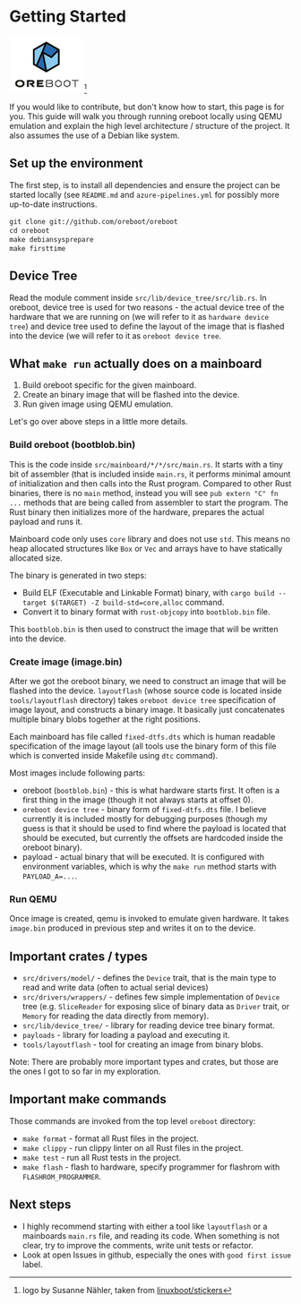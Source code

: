 # Getting Started

<img alt="oreboot logo" src="img/logo-full.png" height="100px" />[^1]

If you would like to contribute, but don't know how to start, this page is for
you. This guide will walk you through running oreboot locally using QEMU
emulation and explain the high level architecture / structure of the project.
It also assumes the use of a Debian like system.

## Set up the environment

The first step, is to install all dependencies and ensure the project can be
started locally (see `README.md` and `azure-pipelines.yml` for possibly more
up-to-date instructions.

```shell
git clone git://github.com/oreboot/oreboot
cd oreboot
make debiansysprepare
make firsttime
```

## Device Tree

Read the module comment inside `src/lib/device_tree/src/lib.rs`. In oreboot,
device tree is used for two reasons - the actual device tree of the hardware
that we are running on (we will refer to it as `hardware device tree`) and
device tree used to define the layout of the image that is flashed into the device
(we will refer to it as `oreboot device tree`.

## What `make run` actually does on a mainboard

1. Build oreboot specific for the given mainboard.
2. Create an binary image that will be flashed into the device.
3. Run given image using QEMU emulation.

Let's go over above steps in a little more details.

### Build oreboot (bootblob.bin)

This is the code inside `src/mainboard/*/*/src/main.rs`. It starts with a tiny
bit of assembler (that is included inside `main.rs`, it performs minimal
amount of initialization and then calls into the Rust program. Compared to
other Rust binaries, there is no `main` method, instead you will see `pub extern "C" fn ...` methods that are being called from assembler to start the
program. The Rust binary then initializes more of the hardware, prepares the
actual payload and runs it.

Mainboard code only uses `core` library and does not use `std`. This means no
heap allocated structures like `Box` or `Vec` and arrays have to have
statically allocated size.

The binary is generated in two steps:

- Build ELF (Executable and Linkable Format) binary, with
  `cargo build --target $(TARGET) -Z build-std=core,alloc` command.
- Convert it to binary format with `rust-objcopy` into `bootblob.bin` file.

This `bootblob.bin` is then used to construct the image that will be written
into the device.

### Create image (image.bin)

After we got the oreboot binary, we need to construct an image that will be
flashed into the device. `layoutflash` (whose source code is located inside
`tools/layoutflash` directory) takes `oreboot device tree` specification of
image layout, and constructs a binary image. It basically just concatenates
multiple binary blobs together at the right positions.

Each mainboard has file called `fixed-dtfs.dts` which is human readable
specification of the image layout (all tools use the binary form of this file
which is converted inside Makefile using `dtc` command).

Most images include following parts:

- oreboot (`bootblob.bin`) - this is what hardware starts first. It often is a
  first thing in the image (though it not always starts at offset 0).
- `oreboot device tree` - binary form of `fixed-dtfs.dts` file. I believe
  currently it is included mostly for debugging purposes (though my guess is
  that it should be used to find where the payload is located that should be
  executed, but currently the offsets are hardcoded inside the oreboot binary).
- payload - actual binary that will be executed. It is configured with
  environment variables, which is why the `make run` method starts with
  `PAYLOAD_A=...`.

### Run QEMU

Once image is created, qemu is invoked to emulate given hardware. It takes
`image.bin` produced in previous step and writes it on to the device.

## Important crates / types

- `src/drivers/model/` - defines the `Device` trait, that is the main
  type to read and write data (often to actual serial devices)
- `src/drivers/wrappers/` - defines few simple implementation of
  `Device` tree (e.g. `SliceReader` for exposing slice of binary data as
  `Driver` trait, or `Memory` for reading the data directly from memory).
- `src/lib/device_tree/` - library for reading device tree binary format.
- `payloads` - library for loading a payload and executing it.
- `tools/layoutflash` - tool for creating an image from binary blobs.

Note: There are probably more important types and crates, but those are the
ones I got to so far in my exploration.

## Important make commands

Those commands are invoked from the top level `oreboot` directory:

- `make format` - format all Rust files in the project.
- `make clippy` - run clippy linter on all Rust files in the project.
- `make test` - run all Rust tests in the project.
- `make flash` - flash to hardware, specify programmer for flashrom with
  `FLASHROM_PROGRAMMER`.

## Next steps

- I highly recommend starting with either a tool like `layoutflash` or a
  mainboards `main.rs` file, and reading its code. When something is not clear,
  try to improve the comments, write unit tests or refactor.
- Look at open Issues in github, especially the ones with `good first issue`
  label.

[^1]: logo by Susanne Nähler, taken from [linuxboot/stickers](https://github.com/linuxboot/stickers#oreboot)
